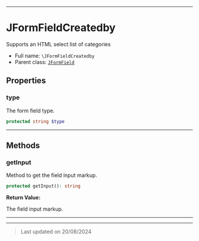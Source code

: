 ***

# JFormFieldCreatedby

Supports an HTML select list of categories



* Full name: `\JFormFieldCreatedby`
* Parent class: [`JFormField`](./JFormField.md)



## Properties


### type

The form field type.

```php
protected string $type
```






***

## Methods


### getInput

Method to get the field input markup.

```php
protected getInput(): string
```









**Return Value:**

The field input markup.




***


***
> Last updated on 20/08/2024
